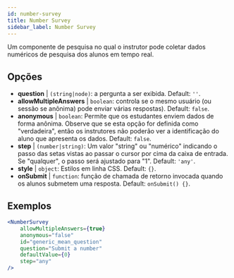```yaml
---
id: number-survey
title: Number Survey
sidebar_label: Number Survey
---
```


Um componente de pesquisa no qual o instrutor pode coletar dados numéricos de pesquisa dos alunos em tempo real.

## Opções

* __question__ | `(string|node)`: a pergunta a ser exibida. Default: `''`.
* __allowMultipleAnswers__ | `boolean`: controla se o mesmo usuário (ou sessão se anônima) pode enviar várias respostas). Default: `false`.
* __anonymous__ | `boolean`: Permite que os estudantes enviem dados de forma anônima. Observe que se esta opção for definida como "verdadeira", então os instrutores não poderão ver a identificação do aluno que apresenta os dados. Default: `false`.
* __step__ | `(number|string)`: Um valor "string" ou "numérico" indicando o passo das setas vistas ao passar o cursor por cima da caixa de entrada. Se "qualquer", o passo será ajustado para "1". Default: `'any'`.
* __style__ | `object`: Estilos em linha CSS. Default: `{}`.
* __onSubmit__ | `function`: função de chamada de retorno invocada quando os alunos submetem uma resposta. Default: `onSubmit() {}`.


## Exemplos

```jsx live
<NumberSurvey
    allowMultipleAnswers={true}
    anonymous="false"
    id="generic_mean_question"
    question="Submit a number"
    defaultValue={0}
    step="any"
/>
```

